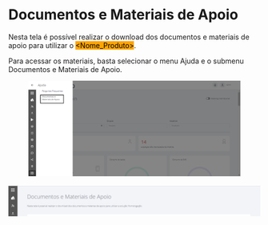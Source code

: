# Documentos e Materiais de Apoio

Nesta tela é possível realizar o download dos documentos e materiais de apoio para utilizar o <mark style="background-color:orange;">\<Nome\_Produto></mark>.

Para acessar os materiais, basta selecionar o menu Ajuda e o submenu Documentos e Materiais de Apoio.

<figure><img src="../../.gitbook/assets/3 (2).png" alt=""><figcaption></figcaption></figure>

![](<../../.gitbook/assets/4 (1).png>)
